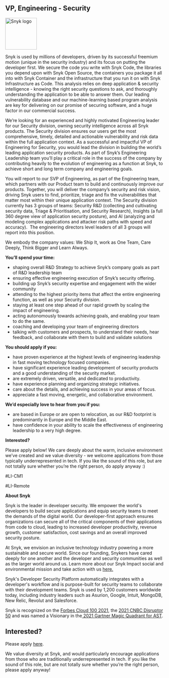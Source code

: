 VP, Engineering - Security
---

<img src="https://res.cloudinary.com/snyk/image/upload/v1537345894/press-kit/brand/logo-black.png" width="100" alt="Snyk logo" />

<p><span style="font-weight: 400;">Snyk is used by millions of developers, driven by its successful freemium motion (unique in the security industry) and its focus on putting the developer first. We secure the code you write with Snyk Code, the libraries you depend upon with Snyk Open Source, the containers you package it all into with Snyk Container and the infrastructure that you run it on with Snyk Infrastructure as Code. This analysis relies on deep application &amp; security intelligence - knowing the right security questions to ask, and thoroughly understanding the application to be able to answer them. Our leading vulnerability database and our machine-learning based program analysis are key for delivering on our promise of securing software, and a huge factor in our commercial success.</span></p>
<p><span style="font-weight: 400;">We’re looking for an experienced and highly motivated Engineering leader for our Security division, owning security intelligence across all Snyk products. The Security division ensures our users get the most comprehensive, timely, detailed and actionable vulnerability and risk data within the full application context. As a successful and impactful VP of Engineering for Security, you would lead the division in building the world’s leading application security products. As part of Snyk’s Engineering Leadership team you’ll play a critical role in the success of the company by contributing heavily to the evolution of engineering as a function at Snyk, to achieve short and long term company and engineering goals.&nbsp;</span></p>
<p><span style="font-weight: 400;">You will report to our SVP of Engineering, as part of the Engineering team, which partners with our Product team to build and continuously improve our products. Together, you will deliver the company’s security and risk vision, driving Snyk users to find, prioritize, triage and fix the vulnerabilities that matter most within their unique application context. The Security division currently has 3 groups of teams: Security R&amp;D (collecting and cultivating security data, Triage &amp; Prioritisation, and Security Research), Insights (a full 360 degree view of application security posture), and AI (analyzing and modeling complex applications and attacker risk paths with speed and accuracy).&nbsp; The engineering directors level leaders of all 3 groups will report into this position.</span></p>
<p><span style="font-weight: 400;">We embody the company values: We Ship It, work as One Team, Care Deeply, Think Bigger and Learn Always.&nbsp;</span></p>
<p><strong>You’ll spend your time:</strong></p>
<ul>
<li style="font-weight: 400;"><span style="font-weight: 400;">shaping overall R&amp;D Strategy to achieve Snyk’s company goals as part of R&amp;D leadership team</span></li>
<li style="font-weight: 400;"><span style="font-weight: 400;">ensuring effective engineering execution of </span><span style="font-weight: 400;">Snyk’s security offering</span><span style="font-weight: 400;">.</span></li>
<li style="font-weight: 400;"><span style="font-weight: 400;">building up Snyk’s security expertise and engagement with the wider community</span></li>
<li style="font-weight: 400;"><span style="font-weight: 400;">attending to the highest priority items that affect the entire engineering function, as well as your Security division.</span></li>
<li style="font-weight: 400;"><span style="font-weight: 400;">staying at least one step ahead of our rapid growth by scaling the impact of engineering.</span></li>
<li style="font-weight: 400;"><span style="font-weight: 400;">acting autonomously towards achieving goals, and enabling your team to do the same.</span></li>
<li style="font-weight: 400;"><span style="font-weight: 400;">coaching and developing your team of engineering directors</span></li>
<li style="font-weight: 400;"><span style="font-weight: 400;">talking with customers and prospects, to understand their needs, hear feedback, and collaborate with them to build and validate solutions</span></li>
</ul>
<p><strong>You should apply if you:</strong></p>
<ul>
<li style="font-weight: 400;"><span style="font-weight: 400;">have proven experience at the highest levels of engineering leadership in fast moving technology focused companies.</span></li>
<li style="font-weight: 400;"><span style="font-weight: 400;">have significant experience leading development of security products and a good understanding of the security market.</span></li>
<li style="font-weight: 400;"><span style="font-weight: 400;">are extremely driven, versatile, and dedicated to productivity.</span></li>
<li style="font-weight: 400;"><span style="font-weight: 400;">have experience planning and organizing strategic initiatives.</span></li>
<li style="font-weight: 400;"><span style="font-weight: 400;">care about the details, and achieving success in your areas of focus.</span></li>
<li style="font-weight: 400;"><span style="font-weight: 400;">appreciate a fast moving, energetic, and collaborative environment.&nbsp;</span></li>
</ul>
<p><strong>We’d especially love to hear from you if you:</strong></p>
<ul>
<li style="font-weight: 400;"><span style="font-weight: 400;">are based in Europe or are open to relocation, as our R&amp;D footprint is predominantly in Europe and the Middle East.</span></li>
<li style="font-weight: 400;"><span style="font-weight: 400;">have confidence in your ability to scale the effectiveness of engineering leadership to a very high degree.</span></li>
</ul>
<p><strong>Interested?</strong></p>
<p><span style="font-weight: 400;">Please apply below! We care deeply about the warm, inclusive environment we’ve created and we value diversity - we welcome applications from those typically underrepresented in tech. If you like the sound of this role, but are not totally sure whether you’re the right person, do apply anyway :)</span></p>
<p>#LI-CM1</p>
<p><span style="font-weight: 400;">#LI-Remote</span></p><div class="content-conclusion"><p><strong>About Snyk</strong></p>
<p><span style="font-weight: 400;">Snyk is the leader in developer security. We empower the world's developers to build secure applications and equip security teams to meet the demands of the digital world. Our developer-first approach ensures organizations can secure all of the critical components of their applications from code to cloud, leading to increased developer productivity, revenue growth, customer satisfaction, cost savings and an overall improved security posture.&nbsp;</span></p>
<p><span style="font-weight: 400;">At Snyk, we envision an inclusive technology industry powering a more sustainable and secure world.</span> <span style="font-weight: 400;">Since our founding, Snykers have cared deeply for one another and the developer and security communities as well as the larger world around us. Learn more about our Snyk Impact social and environmental mission and take action with us </span><a href="https://snyk.io/about/snyk-impact/"><span style="font-weight: 400;">here.</span></a></p>
<p><span style="font-weight: 400;">Snyk's Developer Security Platform automatically integrates with a developer's workflow and is purpose-built for security teams to collaborate with their development teams. Snyk is used by 1,200 customers worldwide today, including industry leaders such as Asurion, Google, Intuit, MongoDB, New Relic, Revolut and Salesforce.</span></p>
<p><span style="font-weight: 400;">Snyk is recognized on the </span><a href="https://www.forbes.com/cloud100/#6f24b5ba5f94"><span style="font-weight: 400;">Forbes Cloud 100 2021</span></a><span style="font-weight: 400;">, the </span><a href="https://www.cnbc.com/2021/05/25/these-are-the-2021-cnbc-disruptor-50-companies.html"><span style="font-weight: 400;">2021 CNBC Disruptor 50</span></a><span style="font-weight: 400;"> and was named a Visionary in the</span><a href="https://snyk.io/blog/snyk-visionary-2021-gartner-magic-quadrant-for-ast/"><span style="font-weight: 400;"> 2021 Gartner Magic Quadrant for AST</span></a><span style="font-weight: 400;">.</span></p></div>

Interested?
---

Please apply [here](https://boards.greenhouse.io/snyk/jobs/6169321002#app).

We value diversity at Snyk, and would particularly encourage applications from those who are traditionally underrepresented in tech.
If you like the sound of this role, but are not totally sure whether you’re the right person, please apply anyway!

